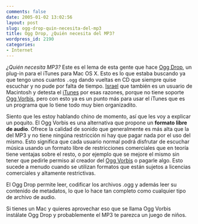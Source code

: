 ```yaml
---
comments: false
date: 2005-01-02 13:02:56
layout: post
slug: ogg-drop-quin-necesita-del-mp3
title: Ogg Drop, ¿Quién necesita del MP3?
wordpress_id: 2190
categories:
- Internet
---
```


_¿Quién necesita MP3?_ Este es el lema de esta gente que hace [Ogg Drop](http://www.nouturn.com/oggdrop/), un plug-in para el iTunes para Mac OS X. Esto es lo que estaba buscando ya que tengo unos cuantos `.ogg` dando vueltas en CD que siempre quise escuchar y no pude por falta de tiempo. [Israel](http://www.anedonia.net) que también es un usuario de Macintosh y detesta el [iTunes](http://www.apple.com/itunes/) por esas razones, porque no tiene soporte [Ogg Vorbis](http://www.vorbis.com/), pero con esto ya es un punto más para usar el iTunes que es un programa que lo tiene todo muy bien organizadito.





Siento que les estoy hablando chino de momento, así que les voy a explicar un poquito. El Ogg Vorbis es una alternativa que propone un **formato libre de audio**. Ofrece la calidad de sonido que generalmente es más alta que la del MP3 y no tiene ningúna restricción ni hay que pagar nada  por el uso del mismo. Esto significa que cada usuario normal podrá disfrutar de escuchar música usando un formato libre de restricciones comerciales que en teoría tiene ventajas sobre el resto, o por ejemplo que se mejore el mismo sin tener que pedirle permiso al creador del [Ogg Vorbis](http://www.vorbis.com) o pagarle algo. Esto sucede a menudo cuando se utilizan formatos que están sujetos a licencias comerciales y altamente restrictivas.





El Ogg Drop permite leer, codificar los archivos .ogg y además leer su contenido de metadatos, lo que lo hace tan completo como cualquier tipo de archivo de audio.





Si tienes un Mac y quieres aprovechar eso que se llama Ogg Vorbis instálate Ogg Drop y probablemente el MP3 te parezca un juego de niños.




 
